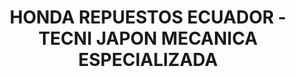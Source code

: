 ---
title: "HONDA REPUESTOS ECUADOR - TECNI JAPON MECANICA ESPECIALIZADA"
url: /quito/honda-repuestos-ecuador-tecni-japon-mecanica-especializada/
shop: Autowerkstatt
---